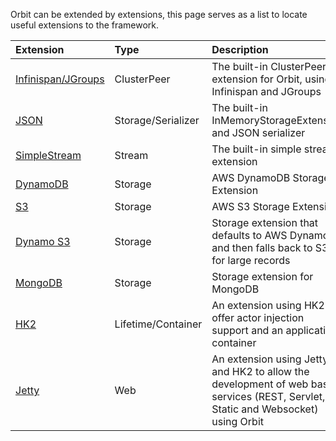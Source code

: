 Orbit can be extended by extensions, this page serves as a list to locate useful extensions to the framework.

| Extension| Type |  Description  |Official|
|:---------|:-----|:--------------|:-------|
|[Infinispan/JGroups](https://github.com/orbit/orbit/tree/master/actors/infinispan-cluster)|ClusterPeer|The built-in ClusterPeer extension for Orbit, using Infinispan and JGroups|Yes|
|[JSON](https://github.com/orbit/orbit/tree/master/actors/json)|Storage/Serializer|The built-in InMemoryStorageExtension and JSON serializer|Yes|
|[SimpleStream](https://github.com/orbit/orbit/tree/master/actors/runtime/src/main/java/cloud/orbit/actors/streams/simple)|Stream|The built-in simple stream extension|Yes|
|[DynamoDB](https://github.com/orbit/orbit-dynamodb)|Storage|AWS DynamoDB Storage Extension|Yes|
|[S3](https://github.com/orbit/orbit-s3)|Storage|AWS S3 Storage Extension|Yes|
|[Dynamo S3](https://github.com/orbit/orbit-dynamo-s3)|Storage|Storage extension that defaults to AWS DynamoDB and then falls back to S3 for large records|Yes|
|[MongoDB](https://github.com/orbit/orbit-mongodb)|Storage|Storage extension for MongoDB|Yes|
|[HK2](https://github.com/orbit/orbit-hk2)|Lifetime/Container|An extension using HK2 to offer actor injection support and an application container|Yes|
|[Jetty](https://github.com/orbit/orbit-jetty)|Web|An extension using Jetty and HK2 to allow the development of web based services (REST, Servlet, Static and Websocket) using Orbit|Yes|